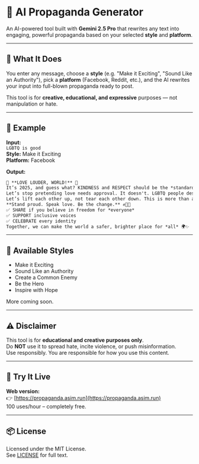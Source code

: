 # 🚀 AI Propaganda Generator

An AI-powered tool built with **Gemini 2.5 Pro** that rewrites any text into engaging, powerful propaganda based on your selected **style** and **platform**.

---

## 🧠 What It Does

You enter any message, choose a **style** (e.g. "Make it Exciting", "Sound Like an Authority"), pick a **platform** (Facebook, Reddit, etc.), and the AI rewrites your input into full-blown propaganda ready to post.

This tool is for **creative, educational, and expressive** purposes — not manipulation or hate.

---

## 🌈 Example

**Input:**  
`LGBTQ is good`  
**Style:** Make it Exciting  
**Platform:** Facebook

**Output:**
```markdown
🌈 **LOVE LOUDER, WORLD!** 🌈  
It’s 2025, and guess what? KINDNESS and RESPECT should be the *standard*, not the exception! 💖  
Let’s stop pretending love needs approval. It doesn't. LGBTQ people deserve freedom, joy, and the right to be *unapologetically themselves*! 🌟  
Let’s lift each other up, not tear each other down. This is more than a movement — it’s a revolution of compassion and connection! 🫶  
**Stand proud. Speak love. Be the change.** ✊🏳️‍🌈  
✅ SHARE if you believe in freedom for *everyone*  
✅ SUPPORT inclusive voices  
✅ CELEBRATE every identity  
Together, we can make the world a safer, brighter place for *all* 🌍✨
```

---

## 🎨 Available Styles

- Make it Exciting  
- Sound Like an Authority  
- Create a Common Enemy  
- Be the Hero  
- Inspire with Hope  

More coming soon.

---

## ⚠️ Disclaimer

This tool is for **educational and creative purposes only**.  
Do **NOT** use it to spread hate, incite violence, or push misinformation.  
Use responsibly. You are responsible for how you use this content.

---

## 🔗 Try It Live

**Web version:**  
👉 [https://propaganda.asim.run](https://propaganda.asim.run)  
100 uses/hour – completely free.

---

## 📦 License

Licensed under the MIT License.  
See [LICENSE](./LICENSE) for full text.

